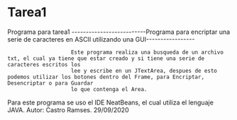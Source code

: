 # Tarea1
Programa para tarea1
--------------------------Programa para encriptar una serie de caracteres en ASCII utilizando una GUI-----------------

                        Este programa realiza una busqueda de un archivo txt, el cual ya tiene que estar creado y si tiene una serie de caracteres escritos los 
                        lee y escribe en un JTextArea, despues de esto podemos utilizar los botones dentro del Frame, para Encriptar, Desencriptar o para Guardar 
                        lo que contenga el Area.
                      
  Para este programa se uso el IDE NeatBeans, el cual utiliza el lenguaje JAVA.
  Autor: Castro Ramses.
  29/09/2020
